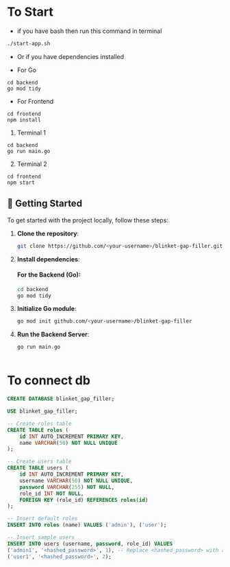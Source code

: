 #  To Start

- if you have bash then run this command in terminal

```bash
./start-app.sh
```

- Or if you have dependencies installed

- For Go

```
cd backend
go mod tidy
```

- For Frontend

```
cd frontend
npm install
```

1. Terminal 1 

```
cd backend
go run main.go
```

2. Terminal 2 

```
cd frontend
npm start
```



## 🚀 Getting Started

To get started with the project locally, follow these steps:

1. **Clone the repository**:
   ```bash
   git clone https://github.com/<your-username>/blinket-gap-filler.git

2. **Install dependencies**:

   #### For the Backend (Go):
   ```bash
   cd backend
   go mod tidy

3. **Initialize Go module**:
    ```bash
   go mod init github.com/<your-username>/blinket-gap-filler

4. **Run the Backend Server**:
   ```bash
   go run main.go



# To connect db

```sql
CREATE DATABASE blinket_gap_filler;

USE blinket_gap_filler;

-- Create roles table
CREATE TABLE roles (
    id INT AUTO_INCREMENT PRIMARY KEY,
    name VARCHAR(50) NOT NULL UNIQUE
);

-- Create users table
CREATE TABLE users (
    id INT AUTO_INCREMENT PRIMARY KEY,
    username VARCHAR(50) NOT NULL UNIQUE,
    password VARCHAR(255) NOT NULL,
    role_id INT NOT NULL,
    FOREIGN KEY (role_id) REFERENCES roles(id)
);

-- Insert default roles
INSERT INTO roles (name) VALUES ('admin'), ('user');

-- Insert sample users
INSERT INTO users (username, password, role_id) VALUES
('admin1', '<hashed_password>', 1), -- Replace <hashed_password> with a hashed password
('user1', '<hashed_password>', 2);
```
